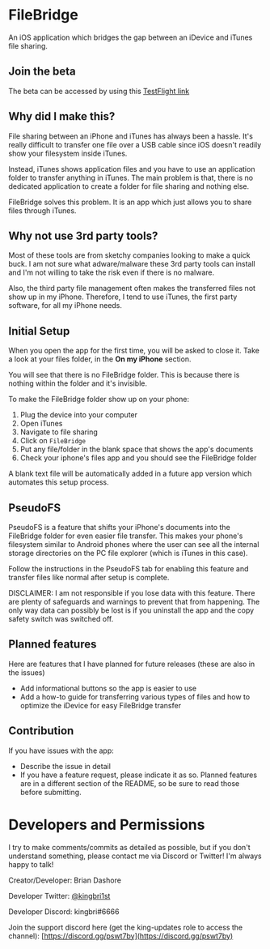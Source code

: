 # FileBridge

An iOS application which bridges the gap between an iDevice and iTunes file sharing.

## Join the beta
The beta can be accessed by using this [TestFlight link](https://testflight.apple.com/join/9Yvmc3jS)

## Why did I make this?
File sharing between an iPhone and iTunes has always been a hassle. It's really difficult to transfer one file over a USB cable since iOS doesn't readily show your filesystem inside iTunes.

Instead, iTunes shows application files and you have to use an application folder to transfer anything in iTunes. The main problem is that, there is no dedicated application to create a folder for file sharing and nothing else.

FileBridge solves this problem. It is an app which just allows you to share files through iTunes.

## Why not use 3rd party tools?

Most of these tools are from sketchy companies looking to make a quick buck. I am not sure what adware/malware these 3rd party tools can install and I'm not willing to take the risk even if there is no malware.

Also, the third party file management often makes the transferred files not show up in my iPhone. Therefore, I tend to use iTunes, the first party software, for all my iPhone needs.

## Initial Setup
When you open the app for the first time, you will be asked to close it. Take a look at your files folder, in the **On my iPhone** section.

You will see that there is no FileBridge folder. This is because there is nothing within the folder and it's invisible.

To make the FileBridge folder show up on your phone:
1. Plug the device into your computer
2. Open iTunes
3. Navigate to file sharing
4. Click on `FileBridge`
5. Put any file/folder in the blank space that shows the app's documents
6. Check your iphone's files app and you should see the FileBridge folder

A blank text file will be automatically added in a future app version which automates this setup process.

## PseudoFS
PseudoFS is a feature that shifts your iPhone's documents into the FileBridge folder for even easier file transfer. This makes your phone's filesystem similar to Android phones where the user can see all the internal storage directories on the PC file explorer (which is iTunes in this case).

Follow the instructions in the PseudoFS tab for enabling this feature and transfer files like normal after setup is complete.

DISCLAIMER: I am not responsible if you lose data with this feature. There are plenty of safeguards and warnings to prevent that from happening. The only way data can possibly be lost is if you uninstall the app and the copy safety switch was switched off. 

## Planned features
Here are features that I have planned for future releases (these are also in the issues)
- Add informational buttons so the app is easier to use
- Add a how-to guide for transferring various types of files and how to optimize the iDevice for easy FileBridge transfer

## Contribution
If you have issues with the app:

-   Describe the issue in detail
-   If you have a feature request, please indicate it as so. Planned features are in a different section of the README, so be sure to read those before submitting.

# Developers and Permissions

I try to make comments/commits as detailed as possible, but if you don't understand something, please contact me via Discord or Twitter! I'm always happy to talk!

Creator/Developer: Brian Dashore

Developer Twitter: [@kingbri1st](https://twitter.com/kingbri1st)

Developer Discord: kingbri#6666

Join the support discord here (get the king-updates role to access the channel): [https://discord.gg/pswt7by](https://discord.gg/pswt7by)
